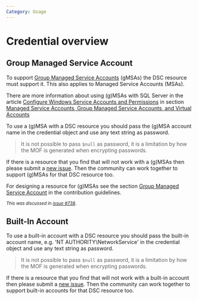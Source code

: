 ```yaml
---
Category: Usage
---
```


# Credential overview

## Group Managed Service Account

To support [Group Managed Service Accounts](https://docs.microsoft.com/en-us/windows-server/security/group-managed-service-accounts/group-managed-service-accounts-overview)
(gMSAs) the DSC resource must support it. This also applies to Managed Service
Accounts (MSAs).

There are more information about using (g)MSAs with SQL Server
in the article [Configure Windows Service Accounts and Permissions](https://docs.microsoft.com/en-us/sql/database-engine/configure-windows/configure-windows-service-accounts-and-permissions) in section [Managed Service Accounts, Group Managed Service Accounts, and Virtual Accounts](https://docs.microsoft.com/en-us/sql/database-engine/configure-windows/configure-windows-service-accounts-and-permissions#New_Accounts)

To use a (g)MSA with a DSC resource you should pass the (g)MSA account name
in the credential object and use any text string as password.

>It is not possible to pass `$null` as password, it is a limitation by
>how the MOF is generated when encrypting passwords.

If there is a resource that you find that will not work with a (g)MSAs then
please submit a [new issue](https://github.com/dsccommunity/SqlServerDsc/issues/new?template=Problem_with_resource.md).
Then the community can work together to support (g)MSAs for that DSC resource
too.

For designing a resource for (g)MSAs see the section [Group Managed Service Account](https://github.com/dsccommunity/SqlServerDsc/blob/main/CONTRIBUTING.md#group-managed-service-account)
in the contribution guidelines.

<sup>_This was discussed in [issue #738](https://github.com/dsccommunity/SqlServerDsc/issues/738)_.</sup>

## Built-In Account

To use a built-in account with a DSC resource you should pass the built-in
account name, e.g. 'NT AUTHORITY\NetworkService' in the credential object
and use any text string as password.

>It is not possible to pass `$null` as password, it is a limitation by
>how the MOF is generated when encrypting passwords.

If there is a resource that you find that will not work with a built-in account
then please submit a [new issue](https://github.com/dsccommunity/SqlServerDsc/issues/new?template=Problem_with_resource.md).
Then the community can work together to support built-in accounts for that
DSC resource too.
